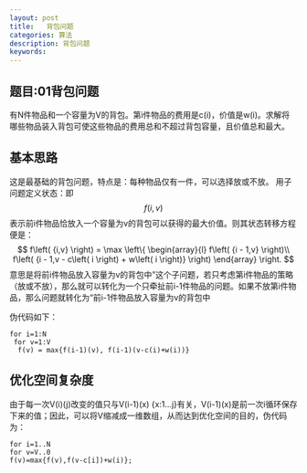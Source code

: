 ```yaml
---
layout: post
title:   背包问题
categories: 算法
description: 背包问题
keywords: 
---
```


## 题目:01背包问题

有N件物品和一个容量为V的背包。第i件物品的费用是c(i)，价值是w(i)。求解将哪些物品装入背包可使这些物品的费用总和不超过背包容量，且价值总和最大。



## 基本思路

这是最基础的背包问题，特点是：每种物品仅有一件，可以选择放或不放。 用子问题定义状态：即
$$
f\left( {i,v} \right)
$$
表示前i件物品恰放入一个容量为v的背包可以获得的最大价值。则其状态转移方程便是：
$$
f\left( {i,v} \right) = \max \left\{ \begin{array}{l}
f\left( {i - 1,v} \right)\\
f\left( {i - 1,v - c\left( i \right) + w\left( i \right)} \right)
\end{array} \right.
$$
 意思是将前i件物品放入容量为v的背包中”这个子问题，若只考虑第i件物品的策略（放或不放），那么就可以转化为一个只牵扯前i-1件物品的问题。如果不放第i件物品，那么问题就转化为“前i-1件物品放入容量为v的背包中

伪代码如下：

```
for i=1:N
 for v=1:V
  f(v) = max{f(i-1)(v), f(i-1)(v-c(i)+w(i))}
```



## 优化空间复杂度 

由于每一次V(i)(j)改变的值只与V(i-1)(x) {x:1...j}有关，V(i-1)(x)是前一次i循环保存下来的值；因此，可以将V缩减成一维数组，从而达到优化空间的目的，伪代码为：

```
for i=1..N 
for v=V..0 
f(v)=max{f(v),f(v-c[i])+w(i)}; 
```





